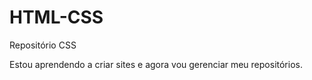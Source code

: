 # HTML-CSS
 Repositório CSS

 Estou aprendendo a criar sites e agora vou gerenciar meu repositórios.
